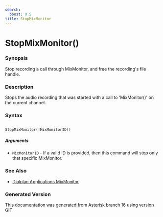 ```yaml
---
search:
  boost: 0.5
title: StopMixMonitor
---
```


# StopMixMonitor()

### Synopsis

Stop recording a call through MixMonitor, and free the recording's file handle.

### Description

Stops the audio recording that was started with a call to 'MixMonitor()' on the current channel.<br>


### Syntax


```

StopMixMonitor([MixMonitorID])
```
##### Arguments


* `MixMonitorID` - If a valid ID is provided, then this command will stop only that specific MixMonitor.<br>

### See Also

* [Dialplan Applications MixMonitor](/Asterisk_16_Documentation/API_Documentation/Dialplan_Applications/MixMonitor)


### Generated Version

This documentation was generated from Asterisk branch 16 using version GIT 